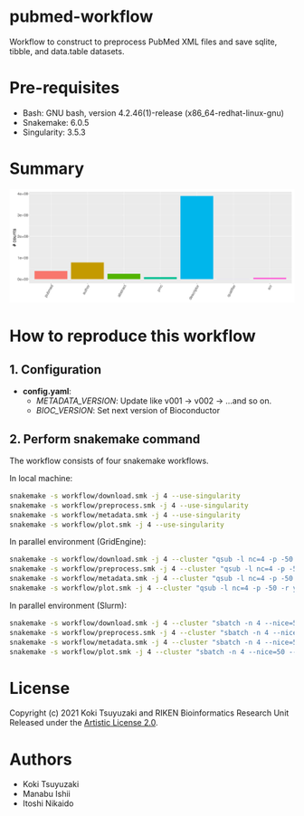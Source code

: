 # pubmed-workflow

Workflow to construct to preprocess PubMed XML files and save sqlite, tibble, and data.table datasets.

# Pre-requisites
- Bash: GNU bash, version 4.2.46(1)-release (x86_64-redhat-linux-gnu)
- Snakemake: 6.0.5
- Singularity: 3.5.3

# Summary
![](https://raw.githubusercontent.com/rikenbit/pubmed-workflow/main/plot/summary.png)

# How to reproduce this workflow
## 1. Configuration
- **config.yaml**:
	- *METADATA_VERSION*: Update like v001 -> v002 -> ...and so on.
	- *BIOC_VERSION*: Set next version of Bioconductor

## 2. Perform snakemake command
The workflow consists of four snakemake workflows.

In local machine:

```bash
snakemake -s workflow/download.smk -j 4 --use-singularity
snakemake -s workflow/preprocess.smk -j 4 --use-singularity
snakemake -s workflow/metadata.smk -j 4 --use-singularity
snakemake -s workflow/plot.smk -j 4 --use-singularity
```

In parallel environment (GridEngine):

```bash
snakemake -s workflow/download.smk -j 4 --cluster "qsub -l nc=4 -p -50 -r yes -q node.q" --latency-wait 600 --use-singularity
snakemake -s workflow/preprocess.smk -j 4 --cluster "qsub -l nc=4 -p -50 -r yes -q node.q" --latency-wait 600 --use-singularity
snakemake -s workflow/metadata.smk -j 4 --cluster "qsub -l nc=4 -p -50 -r yes -q node.q" --latency-wait 600 --use-singularity
snakemake -s workflow/plot.smk -j 4 --cluster "qsub -l nc=4 -p -50 -r yes -q node.q" --latency-wait 600 --use-singularity
```

In parallel environment (Slurm):

```bash
snakemake -s workflow/download.smk -j 4 --cluster "sbatch -n 4 --nice=50 --requeue -p node03-06" --latency-wait 600 --use-singularity
snakemake -s workflow/preprocess.smk -j 4 --cluster "sbatch -n 4 --nice=50 --requeue -p node03-06" --latency-wait 600 --use-singularity
snakemake -s workflow/metadata.smk -j 4 --cluster "sbatch -n 4 --nice=50 --requeue -p node03-06" --latency-wait 600 --use-singularity
snakemake -s workflow/plot.smk -j 4 --cluster "sbatch -n 4 --nice=50 --requeue -p node03-06" --latency-wait 600 --use-singularity
```

# License
Copyright (c) 2021 Koki Tsuyuzaki and RIKEN Bioinformatics Research Unit Released under the [Artistic License 2.0](http://www.perlfoundation.org/artistic_license_2_0).

# Authors
- Koki Tsuyuzaki
- Manabu Ishii
- Itoshi Nikaido